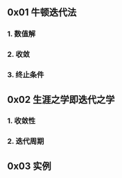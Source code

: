 ## 0x01 牛顿迭代法

### 1. 数值解

### 2. 收敛

### 3. 终止条件

## 0x02 生涯之学即迭代之学

### 1. 收敛性

### 2. 迭代周期

## 0x03 实例




